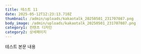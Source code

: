 ```yaml
---
title: 테스트 11
date: 2025-05-12T12:23:13.710Z
thumbnail: /admin/uploads/kakaotalk_20250501_231707087.png
body_image: /admin/uploads/kakaotalk_20250501_231707087.png
category1: 컨텐츠 디자인
category2: 상세페이지
---
```

테스트 본문 내용